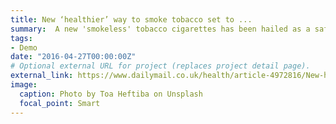 ```yaml
---
title: New ‘healthier’ way to smoke tobacco set to ...
summary:  A new 'smokeless' tobacco cigarettes has been hailed as a safer alternative to traditional smoking ...
tags:
- Demo
date: "2016-04-27T00:00:00Z"
# Optional external URL for project (replaces project detail page).
external_link: https://www.dailymail.co.uk/health/article-4972816/New-healthier-way-smoke-set-overtake-vaping.html
image:
  caption: Photo by Toa Heftiba on Unsplash
  focal_point: Smart
---
```

